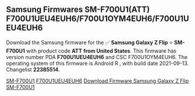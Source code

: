 <h2>Samsung Firmwares SM-F700U1(ATT) F700U1UEU4EUH6/F700U1OYM4EUH6/F700U1UEU4EUH6</h2>
Download the Samsung firmware for the ✅ <strong>Samsung Galaxy Z Flip </strong> ⭐ <strong>SM-F700U1</strong> with product code <strong>ATT</strong> <strong> from United States</strong>. This firmware has version number PDA <strong>F700U1UEU4EUH6</strong> and CSC F700U1OYM4EUH6. The operating system of this firmware is Android R , with build date 2021-09-13. Changelist <strong>22385514</strong>.


[SM-F700U1](https://samfirm.shop/samsung/model/SM-F700U1)
[F700U1UEU4EUH6](https://samfirm.shop/samsung/pda/F700U1UEU4EUH6)
[Download Firmware Samsung Galaxy Z Flip SM-F700U1](https://samfirm.shop/samsung/firmware/455406)
